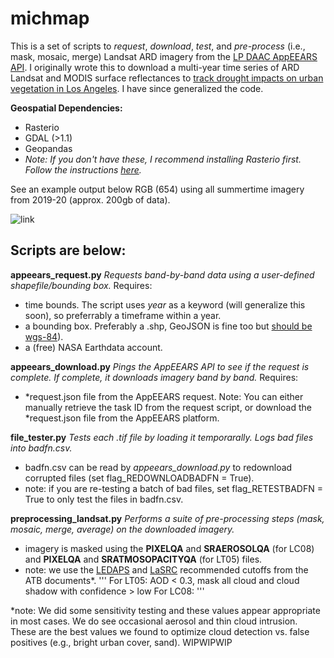 # michmap


This is a set of scripts to *request*, *download*, *test*, and *pre-process* (i.e., mask, mosaic, merge) Landsat ARD imagery from the [LP DAAC AppEEARS API](https://lpdaacsvc.cr.usgs.gov/appeears/). I originally wrote this to download a multi-year time series of ARD Landsat and MODIS surface reflectances to [track drought impacts on urban vegetation in Los Angeles](https://www.sciencedirect.com/science/article/abs/pii/S2212095520306829). I have since generalized the code.

**Geospatial Dependencies:**
- Rasterio
- GDAL (>1.1)
- Geopandas
- *Note: If you don't have these, I recommend installing Rasterio first. Follow the instructions [here](https://rasterio.readthedocs.io/en/latest/installation.html).*

See an example output below RGB (654) using all summertime imagery from 2019-20 (approx. 200gb of data).

![link](./example_data/michmap_19-20_merge.png)

## Scripts are below:

**appeears_request.py** *Requests band-by-band data using a user-defined shapefile/bounding box.*
Requires:
- time bounds. The script uses *year* as a keyword (will generalize this soon), so preferrably a timeframe within a year.
- a bounding box. Preferably a .shp, GeoJSON is fine too but [should be wgs-84](http://switchfromshapefile.org/)). 
- a (free) NASA Earthdata account.

**appeears_download.py** *Pings the AppEEARS API to see if the request is complete. If complete, it downloads imagery band by band.*
Requires:
- \*request.json file from the AppEEARS request. Note: You can either manually retrieve the task ID from the request script, or download the \*request.json file from the AppEEARS platform.

**file_tester.py** *Tests each .tif file by loading it temporarally. Logs bad files into badfn.csv.*
- badfn.csv can be read by *appeears_download.py* to redownload corrupted files (set flag_REDOWNLOADBADFN = True).
- note: if you are re-testing a batch of bad files, set flag_RETESTBADFN = True to only test the files in badfn.csv.

**preprocessing_landsat.py** *Performs a suite of pre-processing steps (mask, mosaic, merge, average) on the downloaded imagery.*
- imagery is masked using the **PIXELQA** and **SRAEROSOLQA** (for LC08) and **PIXELQA** and **SRATMOSOPACITYQA** (for LT05) files. 
- note: we use the [LEDAPS](https://daac.ornl.gov/MODELS/guides/LEDAPS_V2.html) and [LaSRC](https://www.usgs.gov/media/files/landsat-8-collection-1-land-surface-reflectance-code-product-guide) recommended cutoffs from the ATB documents*.
'''
For LT05: AOD < 0.3, mask all cloud and cloud shadow with confidence > low
For LC08: 
'''

*note:  We did some sensitivity testing and these values appear appropriate in most cases. We do see occasional aerosol and thin cloud intrusion. These are the best values we found to optimize cloud detection vs. false positives (e.g., bright urban cover, sand).
WIPWIPWIP

